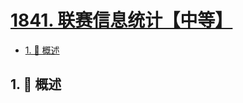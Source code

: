# [1841. 联赛信息统计【中等】](https://github.com/Tdahuyou/TNotes.leetcode/tree/main/notes/1841.%20%E8%81%94%E8%B5%9B%E4%BF%A1%E6%81%AF%E7%BB%9F%E8%AE%A1%E3%80%90%E4%B8%AD%E7%AD%89%E3%80%91)

<!-- region:toc -->

- [1. 📝 概述](#1--概述)

<!-- endregion:toc -->

## 1. 📝 概述
